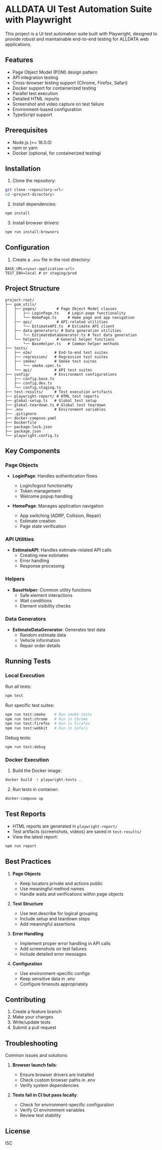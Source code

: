 # ALLDATA UI Test Automation Suite with Playwright

This project is a UI test automation suite built with Playwright, designed to provide robust and maintainable end-to-end testing for ALLDATA web applications.

## Features

- Page Object Model (POM) design pattern
- API integration testing
- Cross-browser testing support (Chrome, Firefox, Safari)
- Docker support for containerized testing
- Parallel test execution
- Detailed HTML reports
- Screenshot and video capture on test failure
- Environment-based configuration
- TypeScript support

## Prerequisites

- Node.js (>= 16.0.0)
- npm or yarn
- Docker (optional, for containerized testing)

## Installation

1. Clone the repository:
```bash
git clone <repository-url>
cd <project-directory>
```

2. Install dependencies:
```bash
npm install
```

3. Install browser drivers:
```bash
npm run install:browsers
```

## Configuration

1. Create a `.env` file in the root directory:
```env
BASE_URL=<your-application-url>
TEST_ENV=local # or staging/prod
```

## Project Structure

```
project-root/
├── pom_utils/
│   ├── pages/         # Page Object Model classes
│   │   ├── LoginPage.ts    # Login page functionality
│   │   └── HomePage.ts     # Home page and app navigation
│   ├── api/           # API-related utilities
│   │   └── EstimateAPI.ts  # Estimate API client
│   ├── data-generators/ # Data generation utilities
│   │   └── EstimateDataGenerator.ts # Test data generation
│   └── helpers/       # General helper functions
│       └── BaseHelper.ts   # Common helper methods
├── tests/
│   ├── e2e/          # End-to-end test suites
│   ├── regression/   # Regression test suites
│   ├── smoke/        # Smoke test suites
│   │   └── smoke.spec.ts
│   └── api/          # API test suites
├── config/           # Environment configurations
│   ├── config.base.ts
│   ├── config.dev.ts
│   └── config.staging.ts
├── test-results/     # Test execution artifacts
├── playwright-report/ # HTML test reports
├── global-setup.ts   # Global test setup
├── global-teardown.ts # Global test teardown
├── .env              # Environment variables
├── .gitignore
├── docker-compose.yaml
├── Dockerfile
├── package-lock.json
├── package.json
└── playwright.config.ts
```

## Key Components

### Page Objects

- **LoginPage**: Handles authentication flows
  - Login/logout functionality
  - Token management
  - Welcome popup handling

- **HomePage**: Manages application navigation
  - App switching (ADRP, Collision, Repair)
  - Estimate creation
  - Page state verification

### API Utilities

- **EstimateAPI**: Handles estimate-related API calls
  - Creating new estimates
  - Error handling
  - Response processing

### Helpers

- **BaseHelper**: Common utility functions
  - Safe element interactions
  - Wait conditions
  - Element visibility checks

### Data Generators

- **EstimateDataGenerator**: Generates test data
  - Random estimate data
  - Vehicle information
  - Repair order details

## Running Tests

### Local Execution

Run all tests:
```bash
npm test
```

Run specific test suites:
```bash
npm run test:smoke    # Run smoke tests
npm run test:chrome   # Run in Chrome
npm run test:firefox  # Run in Firefox
npm run test:webkit   # Run in Safari
```

Debug tests:
```bash
npm run test:debug
```

### Docker Execution

1. Build the Docker image:
```bash
docker build -t playwright-tests .
```

2. Run tests in container:
```bash
docker-compose up
```

## Test Reports

- HTML reports are generated in `playwright-report/`
- Test artifacts (screenshots, videos) are saved in `test-results/`
- View the latest report:
```bash
npm run report
```

## Best Practices

1. **Page Objects**
   - Keep locators private and actions public
   - Use meaningful method names
   - Handle waits and verifications within page objects

2. **Test Structure**
   - Use test.describe for logical grouping
   - Include setup and teardown steps
   - Add meaningful assertions

3. **Error Handling**
   - Implement proper error handling in API calls
   - Add screenshots on test failures
   - Include detailed error messages

4. **Configuration**
   - Use environment-specific configs
   - Keep sensitive data in .env
   - Configure timeouts appropriately

## Contributing

1. Create a feature branch
2. Make your changes
3. Write/update tests
4. Submit a pull request

## Troubleshooting

Common issues and solutions:

1. **Browser launch fails**:
   - Ensure browser drivers are installed
   - Check custom browser paths in .env
   - Verify system dependencies

2. **Tests fail in CI but pass locally**:
   - Check for environment-specific configuration
   - Verify CI environment variables
   - Review test stability

## License

ISC